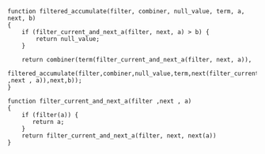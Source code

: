     function filtered_accumulate(filter, combiner, null_value, term, a, next, b)
    {
        if (filter_current_and_next_a(filter, next, a) > b) {
            return null_value;
        }
        
        return combiner(term(filter_current_and_next_a(filter, next, a)),
            filtered_accumulate(filter,combiner,null_value,term,next(filter_current_and_next_a(filter ,next , a)),next,b));
    }
    
    function filter_current_and_next_a(filter ,next , a)
    {
        if (filter(a)) {
           return a;
        }
        return filter_current_and_next_a(filter, next, next(a))
    }
    
